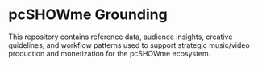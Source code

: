 # pcSHOWme Grounding

This repository contains reference data, audience insights, creative guidelines, and workflow patterns used to support strategic music/video production and monetization for the pcSHOWme ecosystem.
